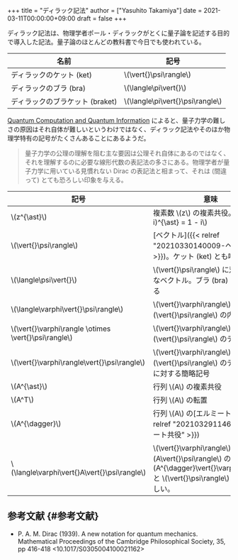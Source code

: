 +++
title = "ディラック記法"
author = ["Yasuhito Takamiya"]
date = 2021-03-11T00:00:00+09:00
draft = false
+++

ディラック記法は、物理学者ポール・ディラックがとくに量子論を記述する目的で導入した記法。量子論のほとんどの教科書で今日でも使われている。

| 名前                 | 記号                               |
|--------------------|----------------------------------|
| ディラックのケット (ket) | \\(\vert{}\psi\rangle\\)           |
| ディラックのブラ (bra) | \\(\langle\pi\vert{}\\)            |
| ディラックのブラケット (braket) | \\(\langle\pi\vert{}\psi\rangle\\) |

[Quantum Computation and Quantum Information](https://www.amazon.co.jp/dp/B07FPFL6HG/) によると、量子力学の難しさの原因はそれ自体が難しいというわけではなく、ディラック記法やそのほか物理学特有の記号がたくさんあることにあるようだ。

> 量子力学の公理の理解を阻む主な要因は公理それ自体にあるのではなく、それを理解するのに必要な線形代数の表記法の多さにある。物理学者が量子力学に用いている見慣れない Dirac の表記法と相まって、それは (間違って) とても恐ろしい印象を与える。

| 記号                                                   | 意味                                                                                                                                   |
|------------------------------------------------------|--------------------------------------------------------------------------------------------------------------------------------------|
| \\(z^{\ast}\\)                                         | 複素数 \\(z\\) の複素共役。\\((1 + i)^{\ast} = 1 - i\\)                                                                                |
| \\(\vert{}\psi\rangle\\)                               | [ベクトル]({{< relref "20210330140009-ヘクトル" >}})。ケット (ket) とも呼ばれる。                                                      |
| \\(\langle\psi\vert{}\\)                               | \\(\vert{}\psi\rangle\\) に双対 (dual) なベクトル。ブラ (bra) とも呼ばれる                                                             |
| \\(\langle\varphi\vert{}\psi\rangle\\)                 | \\(\vert{}\varphi\rangle\\) と \\(\vert{}\psi\rangle\\) の内積                                                                         |
| \\(\vert{}\varphi\rangle \otimes \vert{}\psi\rangle\\) | \\(\vert{}\varphi\rangle\\) と \\(\vert{}\psi\rangle\\) のテンソル積                                                                   |
| \\(\vert{}\varphi\rangle\vert{}\psi\rangle\\)          | \\(\vert{}\varphi\rangle\\) と \\(\vert{}\psi\rangle\\) のテンソル積に対する簡略記号                                                   |
| \\(A^{\ast}\\)                                         | 行列 \\(A\\) の複素共役                                                                                                                |
| \\(A^T\\)                                              | 行列 \\(A\\) の転置                                                                                                                    |
| \\(A^{\dagger}\\)                                      | 行列 \\(A\\) の[エルミート共役]({{< relref "20210329114625-エルミート共役" >}})                                                        |
| \\(\langle\varphi\vert{}A\vert{}\psi\rangle\\)         | \\(\vert{}\varphi\rangle\\) と \\(A\vert{}\psi\rangle\\) の内積。\\(A^{\dagger}\vert{}\varphi\rangle\\) と \\(\vert{}\psi\rangle\\) の内積に等しい。 |


## 参考文献 {#参考文献}

-   P. A. M. Dirac (1939). A new notation for quantum mechanics. Mathematical Proceedings of the Cambridge Philosophical Society, 35, pp 416-418 <10.1017/S0305004100021162>
